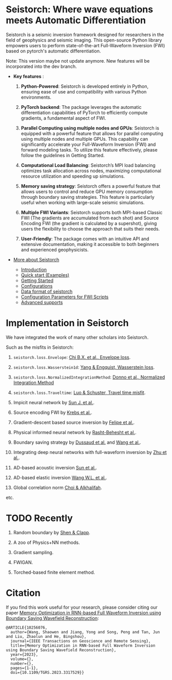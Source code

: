 # Seistorch: Where wave equations meets Automatic Differentiation

Seistorch is a seismic inversion framework designed for researchers in the field of geophysics and seismic imaging. This open-source Python library empowers users to perform state-of-the-art Full-Waveform Inversion (FWI) based on pytorch's automatic differentiation.

Note: This version maybe not update anymore. New features will be incorporated into the dev branch.

- **Key features** :

    1. **Python-Powered**: Seistorch is developed entirely in Python, ensuring ease of use and compatibility with various Python environments.

    2. **PyTorch backend**: The package leverages the automatic differentiation capabilities of PyTorch to efficiently compute gradients, a fundamental aspect of FWI.

    3. **Parallel Computing using multiple nodes and GPUs**: Seistorch is equipped with a powerful feature that allows for parallel computing using multiple nodes and multiple GPUs. This capability can significantly accelerate your Full-Waveform Inversion (FWI) and forward modeling tasks. To utilize this feature effectively, please follow the guidelines in Getting Started.

    4. **Computational Load Balancing**: Seistorch’s MPI load balancing optimizes task allocation across nodes, maximizing computational resource utilization and speeding up simulations.

    5. **Memory saving strategy**: Seistorch offers a powerful feature that allows users to control and reduce GPU memory consumption through boundary saving strategies. This feature is particularly useful when working with large-scale seismic simulations.

    6. **Multiple FWI Variants**: Seistorch supports both MPI-based Classic FWI (The gradients are accumulated from each shot) and Source Encoding FWI (the gradient is calculated by a supershot), giving users the flexibility to choose the approach that suits their needs.

    7. **User-Friendly**: The package comes with an intuitive API and extensive documentation, making it accessible to both beginners and experienced geophysicists.

- [More about Seistorch](https://seistorch.readthedocs.io/en/latest/)
    - [Introduction](https://seistorch.readthedocs.io/en/latest/head.html)
    - [Quick start (Examples)](https://seistorch.readthedocs.io/en/latest/quick_start.html)
    - [Getting Started](https://seistorch.readthedocs.io/en/latest/getting_started.html)
    - [Configurations](https://seistorch.readthedocs.io/en/latest/configure.html)
    - [Data format of seistorch](https://seistorch.readthedocs.io/en/latest/data_format.html)
    - [Configuration Parameters for FWI Scripts](https://seistorch.readthedocs.io/en/latest/running_commands.html)
    - [Advanced supports](https://seistorch.readthedocs.io/en/latest/advanced.html)

# Implementation in Seistorch

We have integrated the work of many other scholars into Seistorch.

Such as the misfits in Seistorch: 
1. `seistorch.loss.Envelope`: [Chi B.X. et al., Envelope loss](https://linkinghub.elsevier.com/retrieve/pii/S0926985114002031). 

2. `seistorch.loss.Wasserstein1d`: [Yang & Engquist, Wasserstein loss](https://library.seg.org/doi/10.1190/geo2017-0264.1).

3. `seistorch.loss.NormalizedIntegrationMethod`: [Donno et al., Normalized Integration Method](http://www.earthdoc.org/publication/publicationdetails/?publication=69286)

4. `seistorch.loss.Traveltime`: [Luo & Schuster, Travel time misfit](https://library.seg.org/doi/10.1190/1.1443081).

5. Impicit neural network by [Sun J. et al.](https://agupubs.onlinelibrary.wiley.com/doi/10.1029/2022JB025964).

6. Source encoding FWI by [Krebs et al.](https://doi.org/10.1190/1.3230502).

7. Gradient-descent based source inversion by [Felipe et al.](https://sbgf.org.br/mysbgf/eventos/expanded_abstracts/16th_CISBGf/session/FULL%20WAVEFORM%20INVERSION%20-%20FWI/Source%20wavelet%20estimation%20in%20FWI%20context.pdf).

8. Physical informed neural network by [Rasht-Behesht et al.](https://onlinelibrary.wiley.com/doi/10.1029/2021JB023120).

9. Boundary saving strategy by [Dussaud et al.](https://library.seg.org/doi/10.1190/1.3059336) and [Wang et al.](https://ieeexplore.ieee.org/document/10256076).

10. Integrating deep neural networks with full-waveform inversion by [Zhu et al.](https://doi.org/10.1190%2FGEO2020-0933.1).

11. AD-based acoustic inversion [Sun et al.](https://doi.org/10.1190/geo2019-0138.1).

12. AD-based elastic inversion [Wang W.L. et al.](https://doi.org/10.1190/geo2020-0542.1).

13. Global correlation norm [Choi & Alkhalifah](https://doi.org/10.1111/j.1365-2478.2012.01079.x).

etc.

# TODO Recently
1. Random boundary by [Shen & Clapp](https://doi/10.1190/geo2014-0542.1).

2. A zoo of Physics+NN methods.

3. Gradient sampling.

4. FWIGAN.

5. Torched-based finite element method.

# Citation

If you find this work useful for your research, please consider citing our paper [Memory Optimization in RNN-based Full Waveform Inversion using Boundary Saving Wavefield Reconstruction](https://ieeexplore.ieee.org/document/10256076):

```
@ARTICLE{10256076,
  author={Wang, Shaowen and Jiang, Yong and Song, Peng and Tan, Jun and Liu, Zhaolun and He, Bingshou},
  journal={IEEE Transactions on Geoscience and Remote Sensing}, 
  title={Memory Optimization in RNN-based Full Waveform Inversion using Boundary Saving Wavefield Reconstruction}, 
  year={2023},
  volume={},
  number={},
  pages={1-1},
  doi={10.1109/TGRS.2023.3317529}}
```

